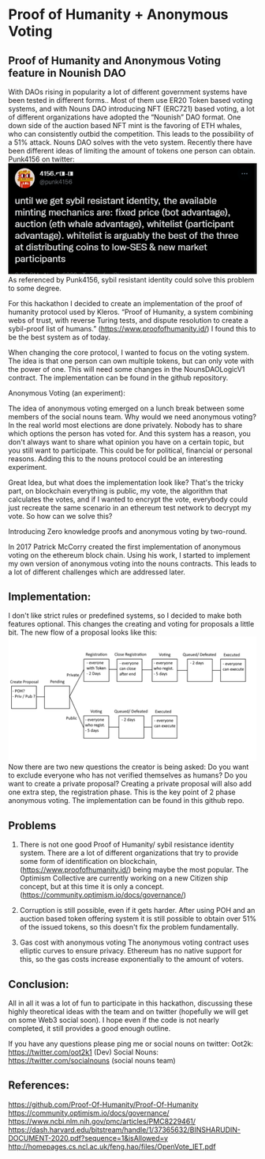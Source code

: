 # Proof of Humanity + Anonymous Voting
## Proof of Humanity and Anonymous Voting feature in Nounish DAO
With DAOs rising in popularity a lot of different government systems have been tested in different forms..
Most of them use ER20 Token based voting systems, and with Nouns DAO introducing NFT (ERC721) based voting, a lot of different organizations have adopted the “Nounish” DAO format.
One down side of the auction based NFT mint is the favoring of ETH whales, who can consistently outbid the competition. This leads to the possibility of a 51% attack.
Nouns DAO solves with the veto system.
Recently there have been different ideas of limiting the amount of tokens one person can obtain.
Punk4156 on twitter:
![Screen](/screen.png?raw=true)
As referenced by Punk4156, sybil resistant identity could solve this problem to some degree.

For this hackathon I decided to create an implementation of the proof of humanity protocol used by Kleros.
“Proof of Humanity, a system combining webs of trust, with reverse Turing tests, and dispute resolution to create a sybil-proof list of humans.” (https://www.proofofhumanity.id/)
I found this to be the best system as of today.

When changing the core protocol, I wanted to focus on the voting system. The idea is that one person can own multiple tokens, but can only vote with the power of one.
This will need some changes in the NounsDAOLogicV1 contract.
The implementation can be found in the github repository.

Anonymous Voting (an experiment):

The idea of anonymous voting emerged on a lunch break between some members of the social nouns team.
Why would we need anonymous voting?
In the real world most elections are done privately. Nobody has to share which options the person has voted for. And this system has a reason, you don't always want to share what opinion you have on a certain topic, but you still want to participate. This could be for political, financial or personal reasons. Adding this to the nouns protocol could be an interesting experiment.

Great Idea, but what does the implementation look like?
That's the tricky part, on blockchain everything is public, my vote, the algorithm that calculates the votes, and if I wanted to encrypt the vote, everybody could just recreate the same scenario in an ethereum test network to decrypt my vote. So how can we solve this?

Introducing Zero knowledge proofs and anonymous voting by two-round.

In 2017 Patrick McCorry created the first implementation of anonymous voting on the ethereum block chain.
Using his work, I started to implement my own version of anonymous voting into the nouns contracts. This leads to a lot of different challenges which are addressed later.

## Implementation:
I don't like strict rules or predefined systems, so I decided to make both features optional.
This changes the creating and voting for proposals a little bit.
The new flow of a proposal looks like this:
![flow](/flow.png?raw=true)
Now there are two new questions the creator is being asked:
Do you want to exclude everyone who has not verified themselves as humans? 
Do you want to create a private proposal?
Creating a private proposal will also add one extra step, the registration phase. This is the key point of 2 phase anonymous voting.
The implementation can be found in this github repo.

## Problems
1. There is not one good Proof of Humanity/ sybil resistance identity system.
There are a lot of different organizations that try to provide some form of identification on blockchain, (https://www.proofofhumanity.id/) being maybe the most popular.
The Optimism Collective are currently working on a new Citizen ship concept, but at this time it is only a concept. (https://community.optimism.io/docs/governance/)

2. Corruption is still possible, even if it gets harder.
After using POH and an auction based token offering system it is still possible to obtain over 51% of the issued tokens, so this doesn't fix the problem fundamentally. 

3. Gas cost with anonymous voting 
The anonymous voting contract uses elliptic curves to ensure privacy. Ethereum has no native support for this, so the gas costs increase exponentially to the amount of voters.

## Conclusion:
All in all it was a lot of fun to participate in this hackathon, discussing these highly theoretical ideas with the team and on twitter (hopefully we will get on some Web3 social soon).
I hope even if the code is not nearly completed, it still provides a good enough outline.

If you have any questions please ping me or social nouns on twitter:
Oot2k: https://twitter.com/oot2k1 (Dev)
Social Nouns: https://twitter.com/socialnouns (social nouns team)

## References:
https://github.com/Proof-Of-Humanity/Proof-Of-Humanity
https://community.optimism.io/docs/governance/
https://www.ncbi.nlm.nih.gov/pmc/articles/PMC8229461/
https://dash.harvard.edu/bitstream/handle/1/37365632/BINSHARUDIN-DOCUMENT-2020.pdf?sequence=1&isAllowed=y
http://homepages.cs.ncl.ac.uk/feng.hao/files/OpenVote_IET.pdf


